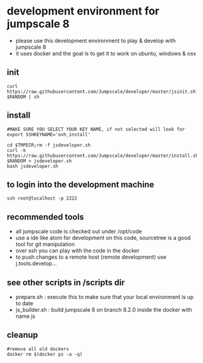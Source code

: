 # development environment for jumpscale 8

- please use this development environment to play & develop with jumpscale 8
- it uses docker and the goal is to get it to work on ubuntu, windows & osx

## init

```
curl https://raw.githubusercontent.com/Jumpscale/developer/master/jsinit.sh?$RANDOM | sh
```

## install

```
#MAKE SURE YOU SELECT YOUR KEY NAME, if not selected will look for
export SSHKEYNAME='ovh_install'

cd $TMPDIR;rm -f jsdeveloper.sh
curl -k https://raw.githubusercontent.com/Jumpscale/developer/master/install.sh?$RANDOM > jsdeveloper.sh
bash jsdeveloper.sh
```

## to login into the development machine

```
ssh root@localhost -p 2222
```

## recommended tools

- all jumpscale code is checked out under /opt/code
- use a ide like atom for development on this code, sourcetree is a good tool for git manipulation
- over ssh you can play with the code in the docker
- to push changes to a remote host (remote development) use j.tools.develop...


## see other scripts in /scripts dir

- prepare.sh : execute this to make sure that your local environment is up to date
- js_builder.sh : build jumpscale 8 on branch 8.2.0 inside the docker with name js

## cleanup
```
#remove all old dockers
docker rm $(docker ps -a -q)
```
